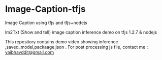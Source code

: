 # Image-Caption-tfjs
Image Caption using tfjs and tfjs+nodejs

Im2Txt (Show and tell) image caption inference demo on tfjs 1.2.7 & nodejs

This repository contains demo video showing inference ,saved_model,packaage.json . For post processing js file, contact me : vaibhavddit@gmail.com
